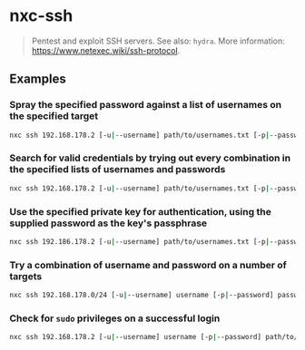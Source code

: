 # nxc-ssh

> Pentest and exploit SSH servers. See also: `hydra`. More information: <https://www.netexec.wiki/ssh-protocol>.

## Examples

### Spray the specified password against a list of usernames on the specified target

```bash
nxc ssh 192.168.178.2 [-u|--username] path/to/usernames.txt [-p|--password] password
```

### Search for valid credentials by trying out every combination in the specified lists of usernames and passwords

```bash
nxc ssh 192.168.178.2 [-u|--username] path/to/usernames.txt [-p|--password] path/to/passwords.txt
```

### Use the specified private key for authentication, using the supplied password as the key's passphrase

```bash
nxc ssh 192.186.178.2 [-u|--username] path/to/usernames.txt [-p|--password] password --key-file path/to/id_rsa
```

### Try a combination of username and password on a number of targets

```bash
nxc ssh 192.168.178.0/24 [-u|--username] username [-p|--password] password
```

### Check for `sudo` privileges on a successful login

```bash
nxc ssh 192.168.178.2 [-u|--username] username [-p|--password] path/to/passwords.txt --sudo-check
```
